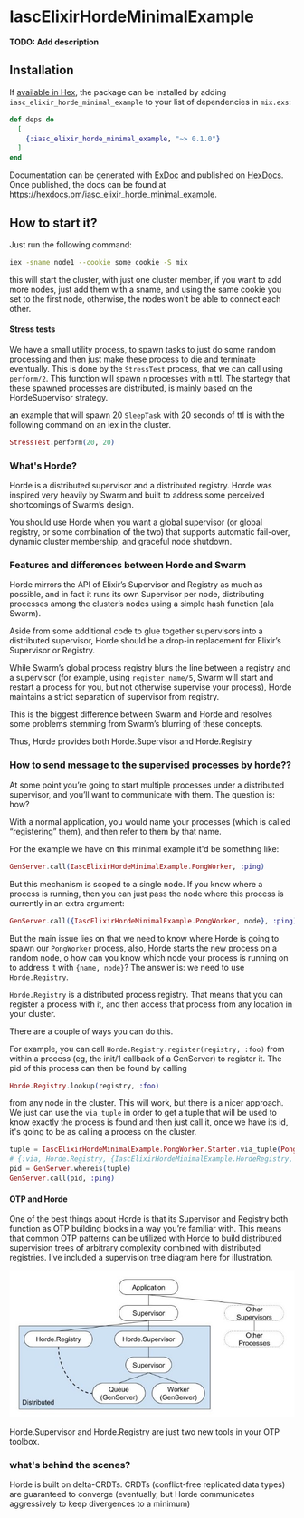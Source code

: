 # IascElixirHordeMinimalExample

**TODO: Add description**

## Installation

If [available in Hex](https://hex.pm/docs/publish), the package can be installed
by adding `iasc_elixir_horde_minimal_example` to your list of dependencies in `mix.exs`:

```elixir
def deps do
  [
    {:iasc_elixir_horde_minimal_example, "~> 0.1.0"}
  ]
end
```

Documentation can be generated with [ExDoc](https://github.com/elixir-lang/ex_doc)
and published on [HexDocs](https://hexdocs.pm). Once published, the docs can
be found at <https://hexdocs.pm/iasc_elixir_horde_minimal_example>.

## How to start it?

Just run the following command:

```bash
iex -sname node1 --cookie some_cookie -S mix
```

this will start the cluster, with just one cluster member, if you want to add more nodes, just add them with a sname, and using the same cookie you set to the first node, otherwise, the nodes won't be able to connect each other.

#### Stress tests

We have a small utility process, to spawn tasks to just do some random processing and then just make these process to die and terminate eventually. This is done by the `StressTest` process, that we can call using `perform/2`. This function will spawn `n` processes with `m` ttl. The startegy that these spawned processes are distributed, is mainly based on the HordeSupervisor strategy.

an example that will spawn 20 `SleepTask` with 20 seconds of ttl is with the following command on an iex in the cluster.

```elixir
StressTest.perform(20, 20)
```

### What's Horde?

Horde is a distributed supervisor and a distributed registry. Horde was inspired very heavily by Swarm and built to address some perceived shortcomings of Swarm’s design.

You should use Horde when you want a global supervisor (or global registry, or some combination of the two) that supports automatic fail-over, dynamic cluster membership, and graceful node shutdown.

### Features and differences between Horde and Swarm

Horde mirrors the API of Elixir’s Supervisor and Registry as much as possible, and in fact it runs its own Supervisor per node, distributing processes among the cluster’s nodes using a simple hash function (ala Swarm).

Aside from some additional code to glue together supervisors into a distributed supervisor, Horde should be a drop-in replacement for Elixir’s Supervisor or Registry.

While Swarm’s global process registry blurs the line between a registry and a supervisor (for example, using `register_name/5`, Swarm will start and restart a process for you, but not otherwise supervise your process), Horde maintains a strict separation of supervisor from registry.

This is the biggest difference between Swarm and Horde and resolves some problems stemming from Swarm’s blurring of these concepts.

Thus, Horde provides both Horde.Supervisor and Horde.Registry

### How to send message to the supervised processes by horde??

At some point you’re going to start multiple processes under a distributed supervisor, and you’ll want to communicate with them. The question is: how? 

With a normal application, you would name your processes (which is called “registering” them), and then refer to them by that name.

For the example we have on this minimal example it'd be something like:

```elixir
GenServer.call(IascElixirHordeMinimalExample.PongWorker, :ping)
```

But this mechanism is scoped to a single node. If you know where a process is running, then you can just pass the node where this process is currently in an extra argument:

```elixir
GenServer.call({IascElixirHordeMinimalExample.PongWorker, node}, :ping)
```

But the main issue lies on that we need to know where Horde is going to spawn our `PongWorker` process, also, Horde starts the new process on a random node, o how can you know which node your process is running on to address it with `{name, node}`? The answer is: we need to use `Horde.Registry`.

`Horde.Registry` is a distributed process registry. That means that you can register a process with it, and then access that process from any location in your cluster.

There are a couple of ways you can do this. 

For example, you can call `Horde.Registry.register(registry, :foo)` from within a process (eg, the init/1 callback of a GenServer) to register it. The pid of this process can then be found by calling 

```elixir
Horde.Registry.lookup(registry, :foo)
```

from any node in the cluster. This will work, but there is a nicer approach. We just can use the `via_tuple` in order to get a tuple that will be used to know exactly the process is found and then just call it, once we have its id, it's going to be as calling a process on the cluster. 

```elixir
tuple = IascElixirHordeMinimalExample.PongWorker.Starter.via_tuple(PongWorker)
# {:via, Horde.Registry, {IascElixirHordeMinimalExample.HordeRegistry, PongWorker}}
pid = GenServer.whereis(tuple)
GenServer.call(pid, :ping)
```

#### OTP and Horde

One of the best things about Horde is that its Supervisor and Registry both function as OTP building blocks in a way you’re familiar with. This means that common OTP patterns can be utilized with Horde to build distributed supervision trees of arbitrary complexity combined with distributed registries. I’ve included a supervision tree diagram here for illustration.

![](/img/diagram.jpg)

Horde.Supervisor and Horde.Registry are just two new tools in your OTP toolbox.

### what's behind the scenes?

Horde is built on delta-CRDTs. CRDTs (conflict-free replicated data types) are guaranteed to converge (eventually, but Horde communicates aggressively to keep divergences to a minimum)